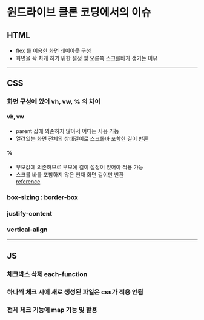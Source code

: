# 원드라이브 클론 코딩에서의 이슈
## HTML
- flex 를 이용한 화면 레이아웃 구성
- 화면을 꽉 차게 하기 위한 설정 및 오른쪽 스크롤바가 생기는 이유
--- 
## CSS
### 화면 구성에 있어 vh, vw, % 의 차이
#### vh, vw
* parent 값에 의존하지 않아서 어디든 사용 가능
* 열려있는 화면 전체의 상대길이로 스크롤바 포함한 길이 반환
#### %
* 부모값에 의존하므로 부모에 길이 설정이 있어야 적용 가능
* 스크롤 바를 포함하지 않은 현재 화면 길이만 반환  
[reference](https://edu.goorm.io/qna/11497)
### box-sizing : border-box
### justify-content
### vertical-align
---
## JS
### 체크박스 삭제 each-function
### 하나씩 체크 시에 새로 생성된 파일은 css가 적용 안됨
### 전체 체크 기능에 map 기능 및 활용
